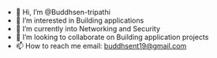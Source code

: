 - 👋 Hi, I’m @Buddhsen-tripathi
- 👀 I’m interested in Building applications
- 🌱 I’m currently into Networking and Security
- 💞️ I’m looking to collaborate on Building application projects
- 📫 How to reach me email: buddhsent19@gmail.com

<!---
Buddhsen-tripathi/Buddhsen-tripathi is a ✨ special ✨ repository because its `README.md` (this file) appears on your GitHub profile.
You can click the Preview link to take a look at your changes.
--->
